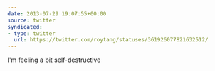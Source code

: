 ```yaml
---
date: 2013-07-29 19:07:55+00:00
source: twitter
syndicated:
- type: twitter
  url: https://twitter.com/roytang/statuses/361926077821632512/
---
```


I'm feeling a bit self-destructive